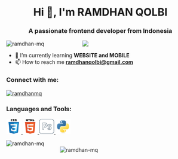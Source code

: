 <h1 align="center">Hi 👋, I'm RAMDHAN QOLBI</h1>
<h3 align="center">A passionate frontend developer from Indonesia</h3>
<img align="right" src="https://media.giphy.com/media/UEJ6DQQp68LJSnyaBb/giphy.gif" width="300">

<p align="left"> <img src="https://komarev.com/ghpvc/?username=ramdhan-mq&label=Profile%20views&color=0e75b6&style=flat" alt="ramdhan-mq" /> </p>

- 🌱 I’m currently learning **WEBSITE and MOBILE**
- 📫 How to reach me **ramdhanqolbi@gmail.com**

<h3 align="left">Connect with me:</h3>
<p align="left">
<a href="https://instagram.com/ramdhanmq" target="blank"><img align="center" src="https://raw.githubusercontent.com/rahuldkjain/github-profile-readme-generator/master/src/images/icons/Social/instagram.svg" alt="ramdhanmq" height="30" width="40" /></a>
</p>

<h3 align="left">Languages and Tools:</h3>
<p align="left"> <a href="https://www.w3schools.com/css/" target="_blank" rel="noreferrer"> <img src="https://raw.githubusercontent.com/devicons/devicon/master/icons/css3/css3-original-wordmark.svg" alt="css3" width="40" height="40"/> </a> <a href="https://www.w3.org/html/" target="_blank" rel="noreferrer"> <img src="https://raw.githubusercontent.com/devicons/devicon/master/icons/html5/html5-original-wordmark.svg" alt="html5" width="40" height="40"/> </a> <a href="https://www.photoshop.com/en" target="_blank" rel="noreferrer"> <img src="https://raw.githubusercontent.com/devicons/devicon/master/icons/photoshop/photoshop-line.svg" alt="photoshop" width="40" height="40"/> </a> <a href="https://www.python.org" target="_blank" rel="noreferrer"> <img src="https://raw.githubusercontent.com/devicons/devicon/master/icons/python/python-original.svg" alt="python" width="40" height="40"/> </a> </p>

<p><img width="380" align="left" src="https://github-readme-stats.vercel.app/api/top-langs?username=ramdhan-mq&show_icons=true&theme=synthwave&locale=en&layout=compact" alt="ramdhan-mq" /></p>

<p>&nbsp;<img width="360"align="right" src="https://github-readme-stats.vercel.app/api?username=ramdhan-mq&show_icons=true&theme=synthwave&locale=en" alt="ramdhan-mq" /></p>

